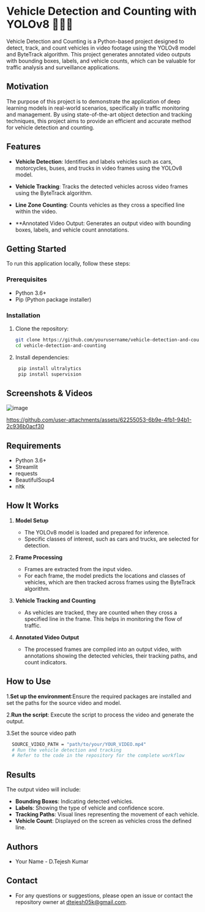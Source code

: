   # Vehicle Detection and Counting with YOLOv8 🚗🚚🚌

Vehicle Detection and Counting is a Python-based project designed to detect, track, and count vehicles in video footage using the YOLOv8 model and ByteTrack algorithm. This project generates annotated video outputs with bounding boxes, labels, and vehicle counts, which can be valuable for traffic analysis and surveillance applications.

## Motivation

The purpose of this project is to demonstrate the application of deep learning models in real-world scenarios, specifically in traffic monitoring and management. By using state-of-the-art object detection and tracking techniques, this project aims to provide an efficient and accurate method for vehicle detection and counting.

## Features

- **Vehicle Detection**: Identifies and labels vehicles such as cars, motorcycles, buses, and trucks in video frames using the YOLOv8 model.
  
- **Vehicle Tracking**: Tracks the detected vehicles across video frames using the ByteTrack algorithm.
  
- **Line Zone Counting**: Counts vehicles as they cross a specified line within the video.
  
- **Annotated Video Output: Generates an output video with bounding boxes, labels, and vehicle count annotations.

## Getting Started

To run this application locally, follow these steps:

### Prerequisites

- Python 3.6+
- Pip (Python package installer)

### Installation

1. Clone the repository:

   ```bash
   git clone https://github.com/yourusername/vehicle-detection-and-counting.git
   cd vehicle-detection-and-counting
   ```
2. Install dependencies:

   ```bash
    pip install ultralytics
    pip install supervision
   ```

## Screenshots & Videos

![image](https://github.com/user-attachments/assets/83cc3e97-3ece-4886-9de4-4bda76a200ea)

https://github.com/user-attachments/assets/62255053-6b9e-4fb1-94b1-2c936b0acf30


## Requirements
- Python 3.6+
- Streamlit
- requests
- BeautifulSoup4
- nltk

## How It Works

1. **Model Setup**
   - The YOLOv8 model is loaded and prepared for inference.
   - Specific classes of interest, such as cars and trucks, are selected for detection.

2. **Frame Processing**
   - Frames are extracted from the input video.
   - For each frame, the model predicts the locations and classes of vehicles, which are then tracked across frames using the ByteTrack algorithm.

3. **Vehicle Tracking and Counting**
   - As vehicles are tracked, they are counted when they cross a specified line in the frame. This helps in monitoring the flow of traffic.

4. **Annotated Video Output**
   - The processed frames are compiled into an output video, with annotations showing the detected vehicles, their tracking paths, and count indicators.


## How to Use

1.**Set up the environment**:Ensure the required packages are installed and set the paths for the source video and model.

2.**Run the script**: Execute the script to process the video and generate the output.

3.Set the source video path  
 ```bash
   SOURCE_VIDEO_PATH = "path/to/your/YOUR_VIDEO.mp4"
   # Run the vehicle detection and tracking
   # Refer to the code in the repository for the complete workflow
   ```

## Results

The output video will include:

- **Bounding Boxes**: Indicating detected vehicles.
- **Labels**: Showing the type of vehicle and confidence score.
- **Tracking Paths**: Visual lines representing the movement of each vehicle.
- **Vehicle Count**: Displayed on the screen as vehicles cross the defined line.


## Authors
- Your Name - D.Tejesh Kumar

## Contact
- For any questions or suggestions, please open an issue or contact the repository owner at dtejesh05k@gmail.com.
 
   
